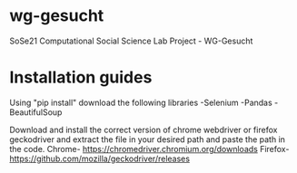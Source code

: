 # wg-gesucht
SoSe21 Computational Social Science Lab Project - WG-Gesucht


# Installation guides
Using "pip install" download the following libraries
-Selenium
-Pandas
-BeautifulSoup

Download and install the correct version of chrome webdriver or firefox geckodriver and 
extract the file in your desired path and paste the path in the code.
Chrome- https://chromedriver.chromium.org/downloads
Firefox- https://github.com/mozilla/geckodriver/releases
